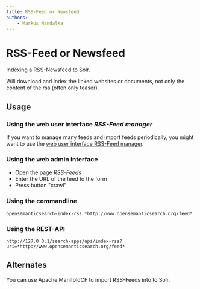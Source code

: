 ```yaml
---
title: RSS-Feed or Newsfeed
authors:
    - Markus Mandalka
---
```


# RSS-Feed or Newsfeed


Indexing a RSS-Newsfeed to Solr.

Will download and index the linked websites or documents, not only the content of the rss (often only teaser).


## Usage


### Using the web user interface *RSS-Feed manager*


If you want to manage many feeds and import feeds periodically, you might want to use the [web user interface RSS-Feed manager](../../doc/datamanagement/rss).

### Using the web admin interface


* Open the page *RSS-Feeds*
* Enter the URL of the feed to the form
* Press button "crawl"


### Using the commandline


`opensemanticsearch-index-rss *http://www.opensemanticsearch.org/feed*`
### Using the REST-API


`http://127.0.0.1/search-apps/api/index-rss?uri=*http://www.opensemanticsearch.org/feed*`
## Alternates


You can use Apache ManifoldCF to import RSS-Feeds into to Solr.